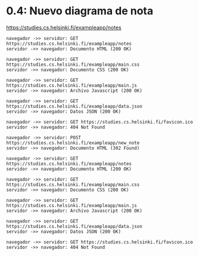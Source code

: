# 0.4: Nuevo diagrama de nota

https://studies.cs.helsinki.fi/exampleapp/notes

    navegador ->> servidor: GET https://studies.cs.helsinki.fi/exampleapp/notes
    servidor ->> navegador: Documento HTML (200 OK)

    navegador ->> servidor: GET https://studies.cs.helsinki.fi/exampleapp/main.css
    servidor ->> navegador: Documento CSS (200 OK)

    navegador ->> servidor: GET https://studies.cs.helsinki.fi/exampleapp/main.js
    servidor ->> navegador: Archivo Javascript (200 OK)

    navegador ->> servidor: GET https://studies.cs.helsinki.fi/exampleapp/data.json
    servidor ->> navegador: Datos JSON (200 OK)

    navegador ->> servidor: GET https://studies.cs.helsinki.fi/favicon.ico
    servidor ->> navegador: 404 Not Found

    navegador ->> servidor: POST https://studies.cs.helsinki.fi/exampleapp/new_note
    servidor ->> navegador: Documento HTML (302 Found)

    navegador ->> servidor: GET https://studies.cs.helsinki.fi/exampleapp/notes
    servidor ->> navegador: Documento HTML (200 OK)

    navegador ->> servidor: GET https://studies.cs.helsinki.fi/exampleapp/main.css
    servidor ->> navegador: Documento CSS (200 OK)

    navegador ->> servidor: GET https://studies.cs.helsinki.fi/exampleapp/main.js
    servidor ->> navegador: Archivo Javascript (200 OK)

    navegador ->> servidor: GET https://studies.cs.helsinki.fi/exampleapp/data.json
    servidor ->> navegador: Datos JSON (200 OK)

    navegador ->> servidor: GET https://studies.cs.helsinki.fi/favicon.ico
    servidor ->> navegador: 404 Not Found


